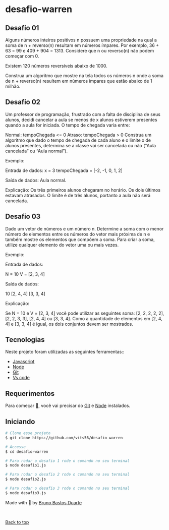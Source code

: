 # desafio-warren
## Desafio 01
Alguns números inteiros positivos n possuem uma propriedade na qual a soma de n + reverso(n) resultam em números ímpares. Por exemplo, 36 + 63 = 99 e 409 + 904 = 1313. Considere que n ou reverso(n) não podem começar com 0.

Existem 120 números reversíveis abaixo de 1000.

Construa um algoritmo que mostre na tela todos os números n onde a soma de n + reverso(n) resultem em números ímpares que estão abaixo de 1 milhão.

## Desafio 02
Um professor de programação, frustrado com a falta de disciplina de seus alunos, decidi cancelar a aula se menos de x alunos estiverem presentes quando a aula for iniciada. O tempo de chegada varia entre:

Normal: tempoChegada <= 0
Atraso: tempoChegada > 0
Construa um algoritmo que dado o tempo de chegada de cada aluno e o limite x de alunos presentes, determina se a classe vai ser cancelada ou não ("Aula cancelada” ou “Aula normal”).

Exemplo:

Entrada de dados:
x = 3
tempoChegada = [-2, -1, 0, 1, 2]

Saída de dados:
Aula normal.

Explicação:
Os três primeiros alunos chegaram no horário. Os dois últimos estavam atrasados. O limite é de três alunos, portanto a aula não será cancelada.

## Desafio 03
Dado um vetor de números e um número n. Determine a soma com o menor número de elementos entre os números do vetor mais próxima de n e também mostre os elementos que compõem a soma. Para criar a soma, utilize qualquer elemento do vetor uma ou mais vezes.

Exemplo:

Entrada de dados:

N = 10
V = [2, 3, 4]

Saída de dados:

10
[2, 4, 4]
[3, 3, 4]

Explicação:

Se N = 10 e V = [2, 3, 4] você pode utilizar as seguintes soma: [2, 2, 2, 2, 2], [2, 2, 3, 3], [2, 4, 4] ou [3, 3, 4]. Como a quantidade de elementos em [2, 4, 4] e [3, 3, 4] é igual, os dois conjuntos devem ser mostrados.

## Tecnologias

Neste projeto foram utilizadas as seguintes ferramentas::

- [Javascript](https://developer.mozilla.org/pt-BR/docs/Web/JavaScript/)
- [Node](https://nodejs.org/en/)
- [Git](https://git-scm.com/)
- [Vs code](https://code.visualstudio.com/)

## Requerimentos

Para começar 🏁, você vai precisar do [Git](https://git-scm.com) e  [Node](https://nodejs.org/en/) instalados.

## Iniciando

```bash
# Clone esse projeto
$ git clone https://github.com/vits56/desafio-warren

# Accesse
$ cd desafio-warren

# Para rodar o desafio 1 rode o comando no seu terminal
$ node desafio1.js

# Para rodar o desafio 2 rode o comando no seu terminal
$ node desafio2.js

# Para rodar o desafio 3 rode o comando no seu terminal
$ node desafio3.js


```

Made with 💜 by <a href="https://github.com/vits56" target="_blank">Bruno Bastos Duarte</a>

&#xa0;

<a href="#top">Back to top</a>



